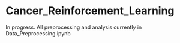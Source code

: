 # Cancer_Reinforcement_Learning

In progress. All preprocessing and analysis currently in Data_Preprocessing.ipynb
